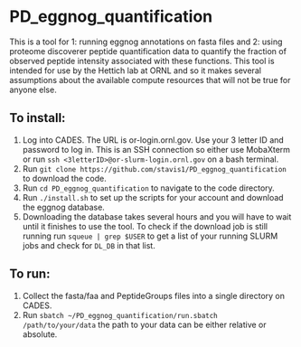 # PD_eggnog_quantification
This is a tool for 1: running eggnog annotations on fasta files and 2: using proteome discoverer peptide quantification data to quantify the fraction of observed peptide intensity associated with these functions. 
This tool is intended for use by the Hettich lab at ORNL and so it makes several assumptions about the available compute resources that will not be true for anyone else. 

## To install:
1. Log into CADES. The URL is or-login.ornl.gov. Use your 3 letter ID and password to log in. This is an SSH connection so either use MobaXterm or run `ssh <3letterID>@or-slurm-login.ornl.gov` on a bash terminal. 
2. Run `git clone https://github.com/stavis1/PD_eggnog_quantification` to download the code.
3. Run `cd PD_eggnog_quantification` to navigate to the code directory. 
4. Run `./install.sh` to set up the scripts for your account and download the eggnog database. 
5. Downloading the database takes several hours and you will have to wait until it finishes to use the tool. To check if the download job is still running run `squeue | grep $USER` to get a list of your running SLURM jobs and check for `DL_DB` in that list. 

## To run:
1. Collect the fasta/faa and PeptideGroups files into a single directory on CADES.
2. Run `sbatch ~/PD_eggnog_quantification/run.sbatch /path/to/your/data` the path to your data can be either relative or absolute. 
